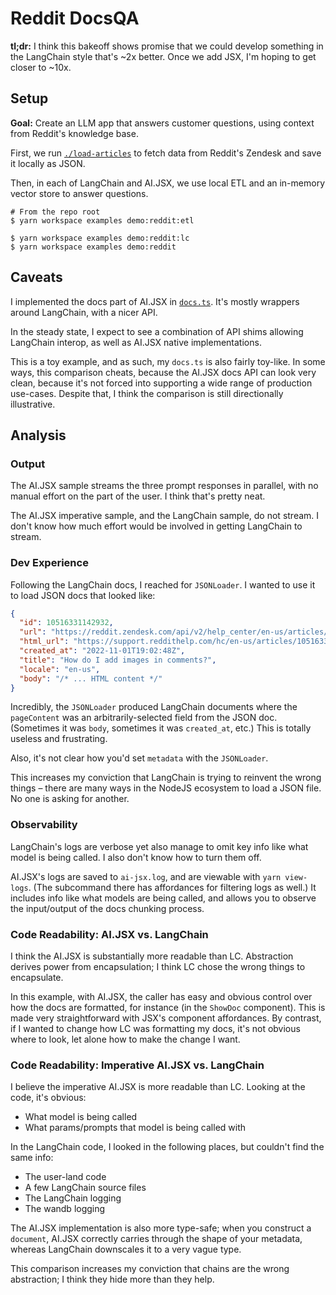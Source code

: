 # Reddit DocsQA

**tl;dr:** I think this bakeoff shows promise that we could develop something in the LangChain style that's ~2x better. Once we add JSX, I'm hoping to get closer to ~10x.

## Setup

**Goal:** Create an LLM app that answers customer questions, using context from Reddit's knowledge base.

First, we run [`./load-articles`](./load-articles.mts) to fetch data from Reddit's Zendesk and save it locally as JSON.

Then, in each of LangChain and AI.JSX, we use local ETL and an in-memory vector store to answer questions.

```
# From the repo root
$ yarn workspace examples demo:reddit:etl

$ yarn workspace examples demo:reddit:lc
$ yarn workspace examples demo:reddit
```

## Caveats

I implemented the docs part of AI.JSX in [`docs.ts`](../../../../ai-jsx/src/batteries/docs.tsx). It's mostly wrappers around LangChain, with a nicer API.

In the steady state, I expect to see a combination of API shims allowing LangChain interop, as well as AI.JSX native implementations.

This is a toy example, and as such, my `docs.ts` is also fairly toy-like. In some ways, this comparison cheats, because the AI.JSX docs API can look very clean, because it's not forced into supporting a wide range of production use-cases. Despite that, I think the comparison is still directionally illustrative.

## Analysis

### Output

The AI.JSX sample streams the three prompt responses in parallel, with no manual effort on the part of the user. I think that's pretty neat.

The AI.JSX imperative sample, and the LangChain sample, do not stream. I don't know how much effort would be involved in getting LangChain to stream.

### Dev Experience

Following the LangChain docs, I reached for `JSONLoader`. I wanted to use it to load JSON docs that looked like:

```json
{
  "id": 10516331142932,
  "url": "https://reddit.zendesk.com/api/v2/help_center/en-us/articles/10516331142932.json",
  "html_url": "https://support.reddithelp.com/hc/en-us/articles/10516331142932-How-do-I-add-images-in-comments-",
  "created_at": "2022-11-01T19:02:48Z",
  "title": "How do I add images in comments?",
  "locale": "en-us",
  "body": "/* ... HTML content */"
}
```

Incredibly, the `JSONLoader` produced LangChain documents where the `pageContent` was an arbitrarily-selected field from the JSON doc. (Sometimes it was `body`, sometimes it was `created_at`, etc.) This is totally useless and frustrating.

Also, it's not clear how you'd set `metadata` with the `JSONLoader`.

This increases my conviction that LangChain is trying to reinvent the wrong things – there are many ways in the NodeJS ecosystem to load a JSON file. No one is asking for another.

### Observability

LangChain's logs are verbose yet also manage to omit key info like what model is being called. I also don't know how to turn them off.

AI.JSX's logs are saved to `ai-jsx.log`, and are viewable with `yarn view-logs`. (The subcommand there has affordances for filtering logs as well.) It includes info like what models are being called, and allows you to observe the input/output of the docs chunking process.

### Code Readability: AI.JSX vs. LangChain

I think the AI.JSX is substantially more readable than LC. Abstraction derives power from encapsulation; I think LC chose the wrong things to encapsulate.

In this example, with AI.JSX, the caller has easy and obvious control over how the docs are formatted, for instance (in the `ShowDoc` component). This is made very straightforward with JSX's component affordances. By contrast, if I wanted to change how LC was formatting my docs, it's not obvious where to look, let alone how to make the change I want.

### Code Readability: Imperative AI.JSX vs. LangChain

I believe the imperative AI.JSX is more readable than LC. Looking at the code, it's obvious:

- What model is being called
- What params/prompts that model is being called with

In the LangChain code, I looked in the following places, but couldn't find the same info:

- The user-land code
- A few LangChain source files
- The LangChain logging
- The wandb logging

The AI.JSX implementation is also more type-safe; when you construct a `document`, AI.JSX correctly carries through the
shape of your metadata, whereas LangChain downscales it to a very vague type.

This comparison increases my conviction that chains are the wrong abstraction; I think they hide more than they help.
